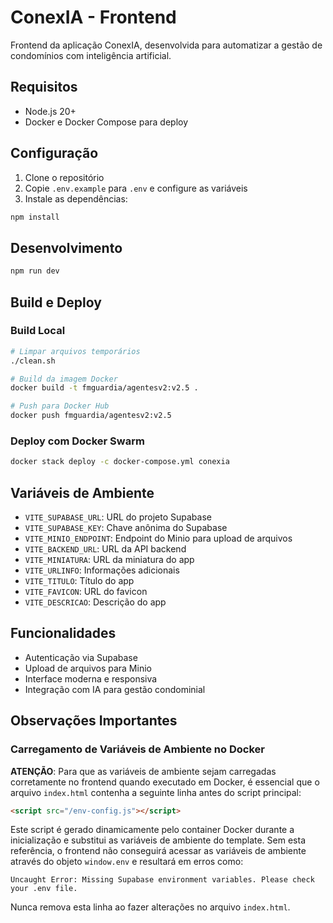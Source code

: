 # ConexIA - Frontend

Frontend da aplicação ConexIA, desenvolvida para automatizar a gestão de condomínios com inteligência artificial.

## Requisitos

- Node.js 20+
- Docker e Docker Compose para deploy

## Configuração

1. Clone o repositório
2. Copie `.env.example` para `.env` e configure as variáveis
3. Instale as dependências:
```bash
npm install
```

## Desenvolvimento

```bash
npm run dev
```

## Build e Deploy

### Build Local
```bash
# Limpar arquivos temporários
./clean.sh

# Build da imagem Docker
docker build -t fmguardia/agentesv2:v2.5 .

# Push para Docker Hub
docker push fmguardia/agentesv2:v2.5
```

### Deploy com Docker Swarm
```bash
docker stack deploy -c docker-compose.yml conexia
```

## Variáveis de Ambiente

- `VITE_SUPABASE_URL`: URL do projeto Supabase
- `VITE_SUPABASE_KEY`: Chave anônima do Supabase
- `VITE_MINIO_ENDPOINT`: Endpoint do Minio para upload de arquivos
- `VITE_BACKEND_URL`: URL da API backend
- `VITE_MINIATURA`: URL da miniatura do app
- `VITE_URLINFO`: Informações adicionais
- `VITE_TITULO`: Título do app
- `VITE_FAVICON`: URL do favicon
- `VITE_DESCRICAO`: Descrição do app

## Funcionalidades

- Autenticação via Supabase
- Upload de arquivos para Minio
- Interface moderna e responsiva
- Integração com IA para gestão condominial

## Observações Importantes

### Carregamento de Variáveis de Ambiente no Docker

**ATENÇÃO**: Para que as variáveis de ambiente sejam carregadas corretamente no frontend quando executado em Docker, é essencial que o arquivo `index.html` contenha a seguinte linha antes do script principal:

```html
<script src="/env-config.js"></script>
```

Este script é gerado dinamicamente pelo container Docker durante a inicialização e substitui as variáveis de ambiente do template. Sem esta referência, o frontend não conseguirá acessar as variáveis de ambiente através do objeto `window.env` e resultará em erros como:

```
Uncaught Error: Missing Supabase environment variables. Please check your .env file.
```

Nunca remova esta linha ao fazer alterações no arquivo `index.html`.